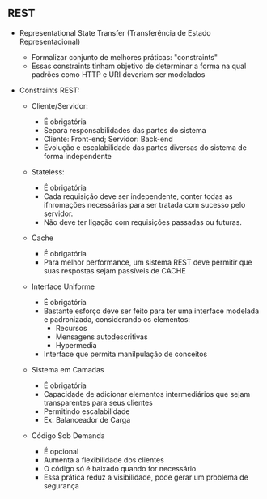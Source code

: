 ## REST

* Representational State Transfer (Transferência de Estado Representacional)

    - Formalizar conjunto de melhores práticas: "constraints"
    - Essas constraints tinham objetivo de determinar a forma na qual padrões como HTTP e URI deveriam ser modelados

* Constraints REST:

    - Cliente/Servidor:

        - É obrigatória
        - Separa responsabilidades das partes do sistema
        - Cliente: Front-end; Servidor: Back-end
        - Evolução e escalabilidade das partes diversas do sistema de forma independente

    - Stateless:

        - É obrigatória
        - Cada requisição deve ser independente, conter todas as ifnromações necessárias para ser tratada com sucesso pelo servidor. 
        - Não deve ter ligação com requisições passadas ou futuras.

    - Cache

        - É obrigatória
        - Para melhor performance, um sistema REST deve permitir que suas respostas sejam passíveis de CACHE
    
    - Interface Uniforme

        - É obrigatória
        - Bastante esforço deve ser feito para ter uma interface modelada e padronizada, considerando os elementos:
            - Recursos
            - Mensagens autodescritivas
            - Hypermedia
        - Interface que permita manilpulação de conceitos

    - Sistema em Camadas

        - É obrigatória
        - Capacidade de adicionar elementos intermediários que sejam transparentes  para seus clientes
        - Permitindo escalabilidade
        - Ex: Balanceador de Carga

    - Código Sob Demanda

        - É opcional
        - Aumenta a flexibilidade dos clientes
        - O código só é baixado quando for necessário
        - Essa prática reduz a visibilidade, pode gerar um problema de segurança
